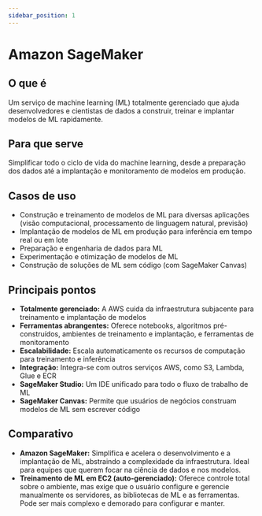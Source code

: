 ```yaml
---
sidebar_position: 1
---
```


# Amazon SageMaker

## O que é
Um serviço de machine learning (ML) totalmente gerenciado que ajuda desenvolvedores e cientistas de dados a construir, treinar e implantar modelos de ML rapidamente.

## Para que serve
Simplificar todo o ciclo de vida do machine learning, desde a preparação dos dados até a implantação e monitoramento de modelos em produção.

## Casos de uso
- Construção e treinamento de modelos de ML para diversas aplicações (visão computacional, processamento de linguagem natural, previsão)
- Implantação de modelos de ML em produção para inferência em tempo real ou em lote
- Preparação e engenharia de dados para ML
- Experimentação e otimização de modelos de ML
- Construção de soluções de ML sem código (com SageMaker Canvas)

## Principais pontos
- **Totalmente gerenciado:** A AWS cuida da infraestrutura subjacente para treinamento e implantação de modelos
- **Ferramentas abrangentes:** Oferece notebooks, algoritmos pré-construídos, ambientes de treinamento e implantação, e ferramentas de monitoramento
- **Escalabilidade:** Escala automaticamente os recursos de computação para treinamento e inferência
- **Integração:** Integra-se com outros serviços AWS, como S3, Lambda, Glue e ECR
- **SageMaker Studio:** Um IDE unificado para todo o fluxo de trabalho de ML
- **SageMaker Canvas:** Permite que usuários de negócios construam modelos de ML sem escrever código

## Comparativo
- **Amazon SageMaker:** Simplifica e acelera o desenvolvimento e a implantação de ML, abstraindo a complexidade da infraestrutura. Ideal para equipes que querem focar na ciência de dados e nos modelos.
- **Treinamento de ML em EC2 (auto-gerenciado):** Oferece controle total sobre o ambiente, mas exige que o usuário configure e gerencie manualmente os servidores, as bibliotecas de ML e as ferramentas. Pode ser mais complexo e demorado para configurar e manter. 